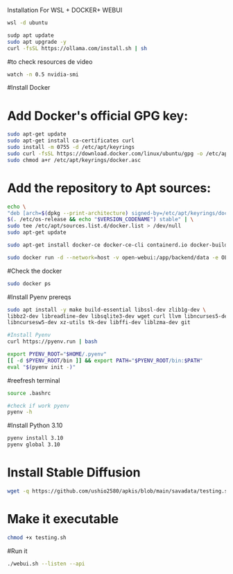 Installation For WSL + DOCKER+ WEBUI

```bash
wsl -d ubuntu
```
```bash
sudp apt update
sudo apt upgrade -y
curl -fsSL https://ollama.com/install.sh | sh
```
#to check resources de video
```bash
watch -n 0.5 nvidia-smi
```
#Install Docker
# Add Docker's official GPG key:

```bash
sudo apt-get update
sudo apt-get install ca-certificates curl
sudo install -m 0755 -d /etc/apt/keyrings
sudo curl -fsSL https://download.docker.com/linux/ubuntu/gpg -o /etc/apt/keyrings/docker.asc
sudo chmod a+r /etc/apt/keyrings/docker.asc
```


# Add the repository to Apt sources:
```bash
echo \
"deb [arch=$(dpkg --print-architecture) signed-by=/etc/apt/keyrings/docker.asc] https://download.docker.com/linux/ubuntu \
$(. /etc/os-release && echo "$VERSION_CODENAME") stable" | \
sudo tee /etc/apt/sources.list.d/docker.list > /dev/null
sudo apt-get update
```
```bash
sudo apt-get install docker-ce docker-ce-cli containerd.io docker-buildx-plugin docker-compose-plugin
```
```bash
sudo docker run -d --network=host -v open-webui:/app/backend/data -e OLLAMA_BASE_URL=http://127.0.0.1:11434 --name open-webui --restart always ghcr.io/open-webui/open-webui:main
```
#Check the docker
```bash
sudo docker ps
```

#Install Pyenv prereqs
```bash
sudo apt install -y make build-essential libssl-dev zlib1g-dev \
libbz2-dev libreadline-dev libsqlite3-dev wget curl llvm libncurses5-dev \
libncursesw5-dev xz-utils tk-dev libffi-dev liblzma-dev git
```


```bash
#Install Pyenv
curl https://pyenv.run | bash
```

```bash
export PYENV_ROOT="$HOME/.pyenv"
[[ -d $PYENV_ROOT/bin ]] && export PATH="$PYENV_ROOT/bin:$PATH"
eval "$(pyenv init -)"
```

#reefresh terminal
```bash
source .bashrc
```
```bash
#check if work pyenv
pyenv -h
```

#Install Python 3.10

```bash
pyenv install 3.10
pyenv global 3.10
```
# Install Stable Diffusion
```bash
wget -q https://github.com/ushio2580/apkis/blob/main/savadata/testing.sh
```

# Make it executable
```bash
chmod +x testing.sh
```

#Run it
```bash
./webui.sh --listen --api
```

